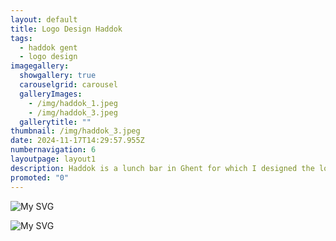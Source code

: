 ```yaml
---
layout: default
title: Logo Design Haddok
tags:
  - haddok gent
  - logo design
imagegallery:
  showgallery: true
  carouselgrid: carousel
  galleryImages:
    - /img/haddok_1.jpeg
    - /img/haddok_3.jpeg
  gallerytitle: ""
thumbnail: /img/haddok_3.jpeg
date: 2024-11-17T14:29:57.955Z
numbernavigation: 6
layoutpage: layout1
description: Haddok is a lunch bar in Ghent for which I designed the logo. Haddok serves a delicious lunch and has a terrace facing a beautiful sunset within the scenery of the old docks. I based the design of the letters on the shape of the windows of the buildings of the old docks and the accompanying illustration on the huge blue harbour crane standing right next to their building. You can visit their website here https://haddok.gent/en/
promoted: "0"
---
```

![My SVG](/img/haddoklogo2.svg)

![My SVG](/img/haddoklogo.svg)







